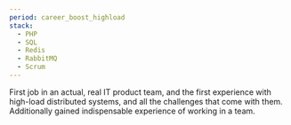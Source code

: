 ```yaml
---
period: career_boost_highload
stack:
  - PHP
  - SQL
  - Redis
  - RabbitMQ
  - Scrum
---
```


First job in an actual, real IT product team, and the first experience with high-load distributed systems, and all the challenges that come with them. Additionally gained indispensable experience of working in a team.
